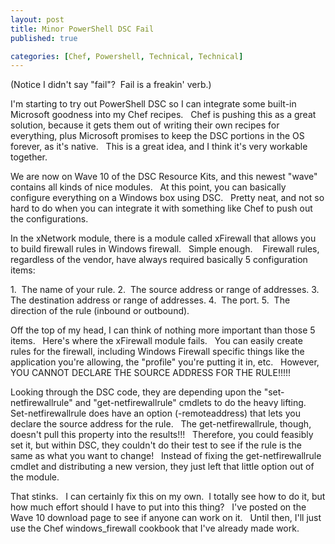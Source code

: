```yaml
---
layout: post
title: Minor PowerShell DSC Fail
published: true

categories: [Chef, Powershell, Technical, Technical]
---
```

(Notice I didn't say "fail"?  Fail is a freakin' verb.)

I'm starting to try out PowerShell DSC so I can integrate some built-in Microsoft goodness into my Chef recipes.   Chef is pushing this as a great solution, because it gets them out of writing their own recipes for everything, plus Microsoft promises to keep the DSC portions in the OS forever, as it's native.   This is a great idea, and I think it's very workable together.

We are now on Wave 10 of the DSC Resource Kits, and this newest "wave" contains all kinds of nice modules.   At this point, you can basically configure everything on a Windows box using DSC.   Pretty neat, and not so hard to do when you can integrate it with something like Chef to push out the configurations.

In the xNetwork module, there is a module called xFirewall that allows you to build firewall rules in Windows firewall.   Simple enough.    Firewall rules, regardless of the vendor, have always required basically 5 configuration items:

1.  The name of your rule.
2.  The source address or range of addresses.
3.  The destination address or range of addresses.
4.  The port.
5.  The direction of the rule (inbound or outbound).

Off the top of my head, I can think of nothing more important than those 5 items.   Here's where the xFirewall module fails.   You can easily create rules for the firewall, including Windows Firewall specific things like the application you're allowing, the "profile" you're putting it in, etc.   However, YOU CANNOT DECLARE THE SOURCE ADDRESS FOR THE RULE!!!!!

Looking through the DSC code, they are depending upon the "set-netfirewallrule" and "get-netfirewallrule" cmdlets to do the heavy lifting.   Set-netfirewallrule does have an option (-remoteaddress) that lets you declare the source address for the rule.   The get-netfirewallrule, though, doesn't pull this property into the results!!!   Therefore, you could feasibly set it, but within DSC, they couldn't do their test to see if the rule is the same as what you want to change!   Instead of fixing the get-netfirewallrule cmdlet and distributing a new version, they just left that little option out of the module.

That stinks.   I can certainly fix this on my own.  I totally see how to do it, but how much effort should I have to put into this thing?   I've posted on the Wave 10 download page to see if anyone can work on it.   Until then, I'll just use the Chef windows_firewall cookbook that I've already made work.
